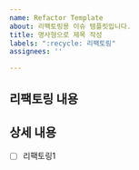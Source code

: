 ```yaml
---
name: Refactor Template
about: 리팩토링용 이슈 템플릿입니다.
title: 명사형으로 제목 작성
labels: ":recycle: 리팩토링"
assignees: ''

---
```


## 리팩토링 내용

## 상세 내용
- [ ] 리팩토링1
